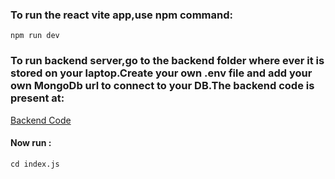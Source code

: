 

### To run the react vite app,use npm command:

`npm run dev`

### To run backend server,go to the backend folder where ever it is stored on your laptop.Create your own .env file and add your own MongoDb url to connect to your DB.The backend code is present at:

[Backend Code](https://github.com/Dux1907/open-soup/tree/master/week-3/04-course-app-hard)

#### Now run :

`cd index.js`




